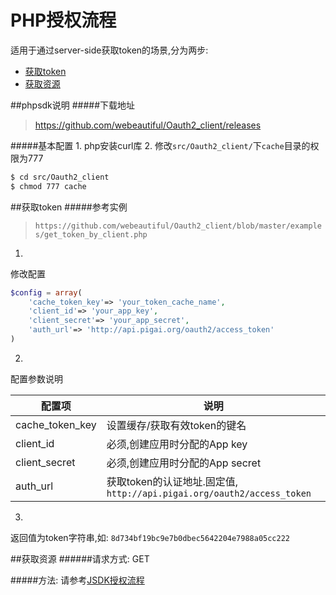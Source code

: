 # PHP授权流程
适用于通过server-side获取token的场景,分为两步:

* [获取token](#获取token)
* [获取资源](#获取资源)

##phpsdk说明
#####下载地址
> https://github.com/webeautiful/Oauth2_client/releases

#####基本配置
1.
php安装curl库
2.
修改`src/Oauth2_client/`下`cache`目录的权限为777

```bash
$ cd src/Oauth2_client
$ chmod 777 cache
```
##获取token
#####参考实例
> `https://github.com/webeautiful/Oauth2_client/blob/master/examples/get_token_by_client.php`

1.
修改配置

```php
$config = array(
    'cache_token_key'=> 'your_token_cache_name',
    'client_id'=> 'your_app_key',
    'client_secret'=> 'your_app_secret',
    'auth_url'=> 'http://api.pigai.org/oauth2/access_token'
)
```
2.
配置参数说明

| 配置项 | 说明 |
| --- | --- |
| cache_token_key | 设置缓存/获取有效token的键名 |
| client_id | 必须,创建应用时分配的App key |
| client_secret | 必须,创建应用时分配的App secret |
| auth_url | 获取token的认证地址.固定值, `http://api.pigai.org/oauth2/access_token` |


3.
返回值为token字符串,如: `8d734bf19bc9e7b0dbec5642204e7988a05cc222`

##获取资源
######请求方式: GET

#####方法: 请参考[JSDK授权流程](./implicit.html#JSDK获取资源)

